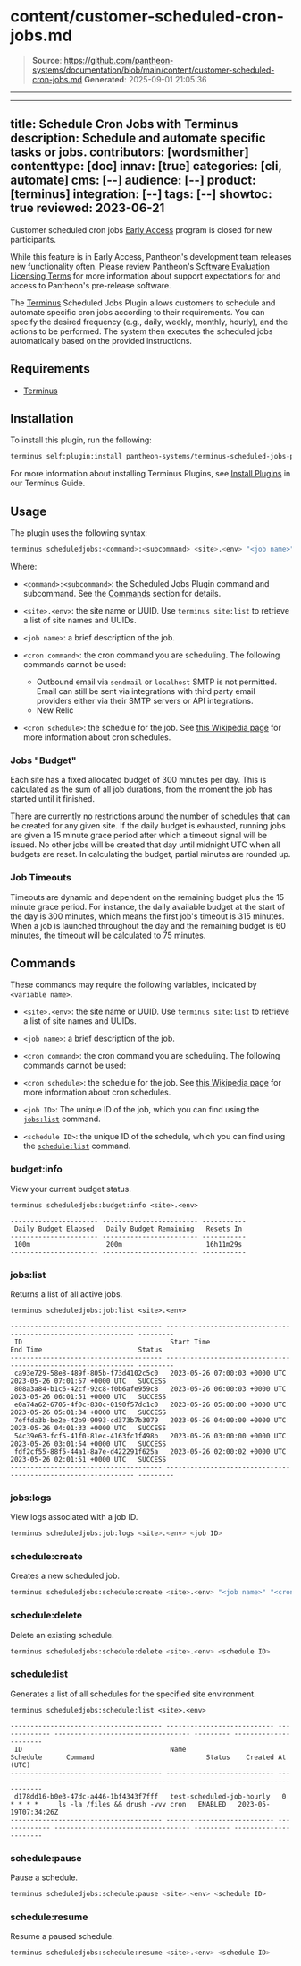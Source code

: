 # content/customer-scheduled-cron-jobs.md

> **Source**: https://github.com/pantheon-systems/documentation/blob/main/content/customer-scheduled-cron-jobs.md
> **Generated**: 2025-09-01 21:05:36

---

---
title: Schedule Cron Jobs with Terminus
description: Schedule and automate specific tasks or jobs.
contributors: [wordsmither]
contenttype: [doc]
innav: [true]
categories: [cli, automate]
cms: [--]
audience: [--]
product: [terminus]
integration: [--]
tags: [--]
showtoc: true
reviewed: 2023-06-21
---

<!-- Note to authors: this is early access content. When the feature goes to general access, this content should likely be added to the Terminus guide - or at least, the terminus commands should be, and an entry to the plugins page. 

Also, this URL has been added to addsearch to exclude it from search results. that entry should be removed when EA is over

-->

<Alert title="Early Access" type="info" icon="leaf">

Customer scheduled cron jobs [Early Access](/guides/support/early-access/) program is closed for new participants.

While this feature is in Early Access, Pantheon's development team releases new functionality often. Please review Pantheon's [Software Evaluation Licensing Terms](https://legal.pantheon.io/#contract-hkqlbwpxo) for more information about support expectations for and access to Pantheon's pre-release software.

</Alert>

The [Terminus](/terminus) Scheduled Jobs Plugin allows customers to schedule and automate specific cron jobs according to their requirements. You can specify the desired frequency (e.g., daily, weekly, monthly, hourly), and the actions to be performed. The system then executes the scheduled jobs automatically based on the provided instructions.

## Requirements

- [Terminus](/terminus/install)

## Installation

To install this plugin, run the following:

```bash
terminus self:plugin:install pantheon-systems/terminus-scheduled-jobs-plugin
```

For more information about installing Terminus Plugins, see [Install Plugins](/terminus/plugins) in our Terminus Guide.

## Usage

The plugin uses the following syntax:

```bash
terminus scheduledjobs:<command>:<subcommand> <site>.<env> "<job name>" "<cron command>" "<cron schedule>"
```

Where:

- `<command>:<subcommand>`: the Scheduled Jobs Plugin command and subcommand. See the [Commands](/customer-scheduled-cron-jobs#commands) section for details.

- `<site>.<env>`: the site name or UUID.  Use `terminus site:list` to retrieve a list of site names and UUIDs.

- `<job name>`: a brief description of the job.

- `<cron command>`: the cron command you are scheduling. The following commands cannot be used:
  - Outbound email via `sendmail` or `localhost` SMTP is not permitted. Email can still be sent via integrations with third party email providers either via their SMTP servers or API integrations.
  - New Relic

- `<cron schedule>`: the schedule for the job.  See [this Wikipedia page](https://en.wikipedia.org/wiki/Cron) for more information about cron schedules.

### Jobs "Budget"

Each site has a fixed allocated budget of 300 minutes per day. This is calculated as the sum of all job durations, from the moment the job has started until it finished. 

There are currently no restrictions around the number of schedules that can be created for any given site. If the daily budget is exhausted, running jobs are given a 15 minute grace period after which a timeout signal will be issued. No other jobs will be created that day until midnight UTC when all budgets are reset. In calculating the budget, partial minutes are rounded up.

### Job Timeouts

Timeouts are dynamic and dependent on the remaining budget plus the 15 minute grace period. For instance, the daily available budget at the start of the day is 300 minutes, which means the first job's timeout is 315 minutes. When a job is launched throughout the day and the remaining budget is 60 minutes, the timeout will be calculated to 75 minutes.

## Commands

These commands may require the following variables, indicated by `<variable name>`. 

- `<site>.<env>`: the site name or UUID.  Use `terminus site:list` to retrieve a list of site names and UUIDs.

- `<job name>`: a brief description of the job.

- `<cron command>`: the cron command you are scheduling. The following commands cannot be used:

- `<cron schedule>`: the schedule for the job.  See [this Wikipedia page](https://en.wikipedia.org/wiki/Cron) for more information about cron schedules.

- `<job ID>`: The unique ID of the job, which you can find using the [`jobs:list`](/customer-scheduled-cron-jobs#list) command.

- `<schedule ID>`: the unique ID of the schedule, which you can find using the [`schedule:list`](/customer-scheduled-cron-jobs#schedulelist) command.

### budget:info

View your current budget status.

```bash{promptUser: user}{outputLines: 2-7}
terminus scheduledjobs:budget:info <site>.<env>

---------------------- ------------------------ -----------
 Daily Budget Elapsed   Daily Budget Remaining   Resets In
---------------------- ------------------------ -----------
 100m                   200m                     16h11m29s
---------------------- ------------------------ -----------
```

### jobs:list

Returns a list of all active jobs.

```bash{promptUser: user}{outputLines: 2-12}
terminus scheduledjobs:job:list <site>.<env> 

-------------------------------------- ------------------------------- ------------------------------- ---------
 ID                                     Start Time                      End Time                        Status
-------------------------------------- ------------------------------- ------------------------------- ---------
 ca93e729-58e8-489f-805b-f73d4102c5c0   2023-05-26 07:00:03 +0000 UTC   2023-05-26 07:01:57 +0000 UTC   SUCCESS
 808a3a84-b1c6-42cf-92c8-f0b6afe959c8   2023-05-26 06:00:03 +0000 UTC   2023-05-26 06:01:51 +0000 UTC   SUCCESS
 e0a74a62-6705-4f0c-830c-0190f57dc1c0   2023-05-26 05:00:00 +0000 UTC   2023-05-26 05:01:34 +0000 UTC   SUCCESS
 7effda3b-be2e-42b9-9093-cd373b7b3079   2023-05-26 04:00:00 +0000 UTC   2023-05-26 04:01:33 +0000 UTC   SUCCESS
 54c39e63-fcf5-41f0-81ec-4163fc1f498b   2023-05-26 03:00:00 +0000 UTC   2023-05-26 03:01:54 +0000 UTC   SUCCESS
 fdf2cf55-88f5-44a1-8a7e-d422291f625a   2023-05-26 02:00:02 +0000 UTC   2023-05-26 02:01:51 +0000 UTC   SUCCESS
-------------------------------------- ------------------------------- ------------------------------- ---------
```

### jobs:logs

View logs associated with a job ID.

```bash
terminus scheduledjobs:job:logs <site>.<env> <job ID>
```

### schedule:create

Creates a new scheduled job.

```bash
terminus scheduledjobs:schedule:create <site>.<env> "<job name>" "<cron command>" "<cron schedule>"
```

### schedule:delete

Delete an existing schedule. 

```bash
terminus scheduledjobs:schedule:delete <site>.<env> <schedule ID>
```

### schedule:list

Generates a list of all schedules for the specified site environment. 

```bash{promptUser: user}{outputLines: 2-7}
terminus scheduledjobs:schedule:list <site>.<env> 

-------------------------------------- --------------------------- ------------- ---------------------------------- --------- ----------------------
 ID                                     Name                        Schedule      Command                            Status    Created At (UTC)
-------------------------------------- --------------------------- ------------- ---------------------------------- --------- ----------------------
 d178dd16-b0e3-47dc-a446-1bf4343f7fff   test-scheduled-job-hourly   0 * * * *     ls -la /files && drush -vvv cron   ENABLED   2023-05-19T07:34:26Z
-------------------------------------- --------------------------- ------------- ---------------------------------- --------- ----------------------
```

### schedule:pause

Pause a schedule. 

```bash
terminus scheduledjobs:schedule:pause <site>.<env> <schedule ID>
```

### schedule:resume

Resume a paused schedule. 

```bash
terminus scheduledjobs:schedule:resume <site>.<env> <schedule ID>
```
